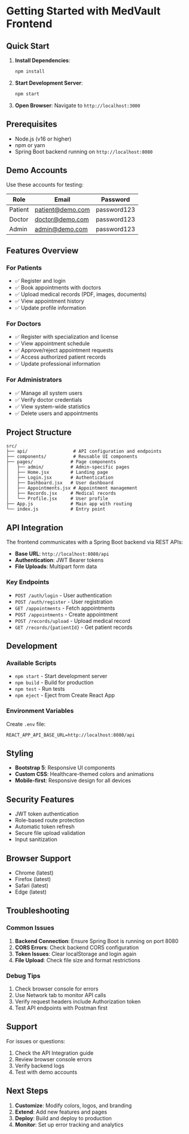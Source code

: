 # Getting Started with MedVault Frontend

## Quick Start

1. **Install Dependencies**:
   ```bash
   npm install
   ```

2. **Start Development Server**:
   ```bash
   npm start
   ```

3. **Open Browser**: Navigate to `http://localhost:3000`

## Prerequisites

- Node.js (v16 or higher)
- npm or yarn
- Spring Boot backend running on `http://localhost:8080`

## Demo Accounts

Use these accounts for testing:

| Role | Email | Password |
|------|-------|----------|
| Patient | patient@demo.com | password123 |
| Doctor | doctor@demo.com | password123 |
| Admin | admin@demo.com | password123 |

## Features Overview

### For Patients
- ✅ Register and login
- ✅ Book appointments with doctors
- ✅ Upload medical records (PDF, images, documents)
- ✅ View appointment history
- ✅ Update profile information

### For Doctors
- ✅ Register with specialization and license
- ✅ View appointment schedule
- ✅ Approve/reject appointment requests
- ✅ Access authorized patient records
- ✅ Update professional information

### For Administrators
- ✅ Manage all system users
- ✅ Verify doctor credentials
- ✅ View system-wide statistics
- ✅ Delete users and appointments

## Project Structure

```
src/
├── api/                 # API configuration and endpoints
├── components/          # Reusable UI components
├── pages/              # Page components
│   ├── admin/          # Admin-specific pages
│   ├── Home.jsx        # Landing page
│   ├── Login.jsx       # Authentication
│   ├── Dashboard.jsx   # User dashboard
│   ├── Appointments.jsx # Appointment management
│   ├── Records.jsx     # Medical records
│   └── Profile.jsx     # User profile
├── App.js              # Main app with routing
└── index.js            # Entry point
```

## API Integration

The frontend communicates with a Spring Boot backend via REST APIs:

- **Base URL**: `http://localhost:8080/api`
- **Authentication**: JWT Bearer tokens
- **File Uploads**: Multipart form data

### Key Endpoints

- `POST /auth/login` - User authentication
- `POST /auth/register` - User registration
- `GET /appointments` - Fetch appointments
- `POST /appointments` - Create appointment
- `POST /records/upload` - Upload medical record
- `GET /records/{patientId}` - Get patient records

## Development

### Available Scripts

- `npm start` - Start development server
- `npm build` - Build for production
- `npm test` - Run tests
- `npm eject` - Eject from Create React App

### Environment Variables

Create `.env` file:

```
REACT_APP_API_BASE_URL=http://localhost:8080/api
```

## Styling

- **Bootstrap 5**: Responsive UI components
- **Custom CSS**: Healthcare-themed colors and animations
- **Mobile-first**: Responsive design for all devices

## Security Features

- JWT token authentication
- Role-based route protection
- Automatic token refresh
- Secure file upload validation
- Input sanitization

## Browser Support

- Chrome (latest)
- Firefox (latest)
- Safari (latest)
- Edge (latest)

## Troubleshooting

### Common Issues

1. **Backend Connection**: Ensure Spring Boot is running on port 8080
2. **CORS Errors**: Check backend CORS configuration
3. **Token Issues**: Clear localStorage and login again
4. **File Upload**: Check file size and format restrictions

### Debug Tips

1. Check browser console for errors
2. Use Network tab to monitor API calls
3. Verify request headers include Authorization token
4. Test API endpoints with Postman first

## Support

For issues or questions:
1. Check the API Integration guide
2. Review browser console errors
3. Verify backend logs
4. Test with demo accounts

## Next Steps

1. **Customize**: Modify colors, logos, and branding
2. **Extend**: Add new features and pages
3. **Deploy**: Build and deploy to production
4. **Monitor**: Set up error tracking and analytics
